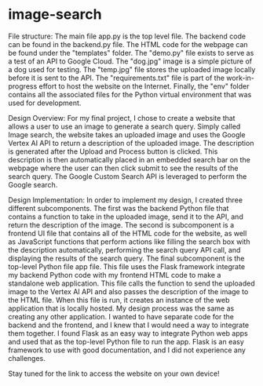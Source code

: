 # image-search
File structure: The main file app.py is the top level file. The backend code can be found in the backend.py file. The HTML code for the webpage can be found under the "templates" folder. The "demo.py" file exists to serve as a test of an API to Google Cloud. The "dog.jpg" image is a simple picture of a dog used for testing. The "temp.jpg" file stores the uploaded image locally before it is sent to the API. The "requirements.txt" file is part of the work-in-progress effort to host the website on the Internet. Finally, the "env" folder contains all the associated files for the Python virtual environment that was used for development. 

Design Overview: For my final project, I chose to create a website that allows a user to use an image to generate a search query. Simply called Image search, the website takes an uploaded image and uses the Google Vertex AI API to return a description of the uploaded image. The description is generated after the Upload and Process button is clicked. This description is then automatically placed in an embedded search bar on the webpage where the user can then click submit to see the results of the search query. The Google Custom Search API is leveraged to perform the Google search.  

Design Implementation: In order to implement my design, I created three different subcomponents. The first was the backend Python file that contains a function to take in the uploaded image, send it to the API, and return the description of the image. 
The second is subcomponent is a frontend UI file that contains all of the HTML code for the website, as well as JavaScript functions that perform actions like filling the search box with the description automatically, performing the search query API call, and displaying the results of the search query. 
The final subcomponent is the top-level Python file app file. This file uses the Flask framework integrate my backend Python code with my frontend HTML code to make a standalone web application. This file calls the function to send the uploaded image to the Vertex AI API and also passes the description of the image to the HTML file. When this file is run, it creates an instance of the web application that is locally hosted. 
My design process was the same as creating any other application. I wanted to have separate code for the backend and the frontend, and I knew that I would need a way to integrate them together. I found Flask as an easy way to integrate Python web apps and used that as the top-level Python file to run the app. Flask is an easy framework to use with good documentation, and I did not experience any challenges.

Stay tuned for the link to access the website on your own device!

